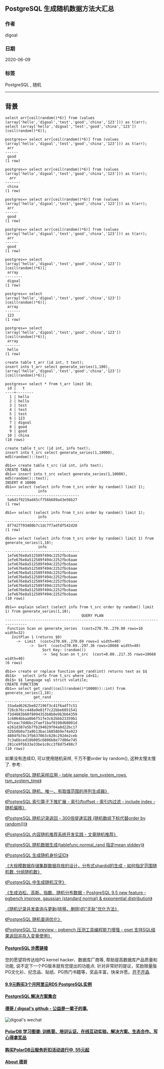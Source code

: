 ## PostgreSQL 生成随机数据方法大汇总  
  
### 作者  
digoal  
  
### 日期  
2020-06-09  
  
### 标签  
PostgreSQL , 随机    
  
----  
  
## 背景  
  
```  
select arr[ceil(random()*6)] from (values (array['hello','digoal','test','good','china','123'])) as t(arr);  
select (array['hello','digoal','test','good','china','123'])[ceil(random()*6)];  
  
postgres=> select arr[ceil(random()*6)] from (values (array['hello','digoal','test','good','china','123'])) as t(arr);  
 arr    
------  
 good  
(1 row)  
  
postgres=> select arr[ceil(random()*6)] from (values (array['hello','digoal','test','good','china','123'])) as t(arr);  
  arr    
-------  
 china  
(1 row)  
  
postgres=> select arr[ceil(random()*6)] from (values (array['hello','digoal','test','good','china','123'])) as t(arr);  
 arr    
------  
 good  
(1 row)  
  
postgres=> select arr[ceil(random()*6)] from (values (array['hello','digoal','test','good','china','123'])) as t(arr);  
 arr    
------  
 good  
(1 row)  
```  
  
```  
postgres=> select (array['hello','digoal','test','good','china','123'])[ceil(random()*6)];  
 array    
--------  
 digoal  
(1 row)  
  
postgres=> select (array['hello','digoal','test','good','china','123'])[ceil(random()*6)];  
 array   
-------  
 123  
(1 row)  
  
postgres=> select (array['hello','digoal','test','good','china','123'])[ceil(random()*6)];  
 array   
-------  
 hello  
(1 row)  
```  
  
```  
create table t_arr (id int, t text);  
insert into t_arr select generate_series(1,100), (array['hello','digoal','test','good','china','123'])[ceil(random()*6)];  
  
postgres=> select * from t_arr limit 10;  
 id |   t      
----+--------  
  1 | hello  
  2 | hello  
  3 | test  
  4 | test  
  5 | test  
  6 | 123  
  7 | digoal  
  8 | good  
  9 | good  
 10 | china  
(10 rows)  
```  
  
```  
create table t_src (id int, info text);  
insert into t_src select generate_series(1,10000), md5(random()::text);  
```  
  
```  
db1=> create table t_src (id int, info text);  
CREATE TABLE  
db1=> insert into t_src select generate_series(1,10000), md5(random()::text);  
INSERT 0 10000  
db1=> select (select info from t_src order by random() limit 1);  
               info                 
----------------------------------  
 5a6d1f9219ad45cf756b689a43e56b27  
(1 row)  
  
db1=> select (select info from t_src order by random() limit 1);  
               info                 
----------------------------------  
 8f7427793480b7c1dc7f7adfdf542d20  
(1 row)  
```  
  
```  
db1=> select (select info from t_src order by random() limit 1) from generate_series(1,10);  
               info                 
----------------------------------  
 1efe676e8a512589f494c2252fbc6aae  
 1efe676e8a512589f494c2252fbc6aae  
 1efe676e8a512589f494c2252fbc6aae  
 1efe676e8a512589f494c2252fbc6aae  
 1efe676e8a512589f494c2252fbc6aae  
 1efe676e8a512589f494c2252fbc6aae  
 1efe676e8a512589f494c2252fbc6aae  
 1efe676e8a512589f494c2252fbc6aae  
 1efe676e8a512589f494c2252fbc6aae  
 1efe676e8a512589f494c2252fbc6aae  
(10 rows)  
  
db1=> explain select (select info from t_src order by random() limit 1) from generate_series(1,10);  
                                   QUERY PLAN                                     
--------------------------------------------------------------------------------  
 Function Scan on generate_series  (cost=270.70..270.80 rows=10 width=32)  
   InitPlan 1 (returns $0)  
     ->  Limit  (cost=270.69..270.69 rows=1 width=40)  
           ->  Sort  (cost=270.69..297.36 rows=10668 width=40)  
                 Sort Key: (random())  
                 ->  Seq Scan on t_src  (cost=0.00..217.35 rows=10668 width=40)  
(6 rows)  
```  
  
  
```  
db1=> create or replace function get_rand(int) returns text as $$  
db1$>   select info from t_src where id=$1;  
db1$> $$ language sql strict volatile;  
CREATE FUNCTION  
db1=> select get_rand((ceil(random()*10000))::int) from generate_series(1,10);  
             get_rand               
----------------------------------  
 33adad6262be827196f3c41f6adf7c51  
 726cb76cc448a9e81f7c22bbe6051541  
 f3d4083b60f8094353b8b8e9b3b64359  
 1c6064bbaa0b6f51fe3c62bbb23359b1  
 97ceac7dd6bc2faef1baf0198d68001d  
 e261d387e5b7fb294029f04a8d22bc17  
 32b50b0a73a9b13bac16858b9e74a923  
 4804fb74c3fb637063c620c292de2ceb  
 7c3a6bced10b005c6806b8e77d86e745  
 281ce9fbb33e33be1c0cc3f8d75498c7  
(10 rows)  
```  
  
  
  
如果没有连续ID, 可以使用随机采样, 千万不要order by random(), 这种太慢太慢了.  参考:  
  
[《PostgreSQL 随机采样应用 - table sample, tsm_system_rows, tsm_system_time》](../202005/20200509_01.md)    
  
[《PostgreSQL 随机、唯一、有取值范围的序列生成器》](../202003/20200324_09.md)    
  
[《PostgreSQL 索引算子下推扩展 - 索引内offset - 索引内过滤 - include index - 随机偏移》](../202004/20200429_01.md)    
  
[《PostgreSQL 随机记录返回 - 300倍提速实践 (随机数组下标代替order by random())》](../201810/20181009_01.md)    
  
[《PostgreSQL 内容随机推荐系统开发实践 - 文章随机推荐》](../201808/20180810_01.md)    
  
[《PostgreSQL 随机数据生成(tablefunc.normal_rand 指定mean stddev)》](../201807/20180714_01.md)    
  
[《PostgreSQL 生成随机身份证ID》](../201710/20171016_02.md)    
  
[《大规模数据存储集群数据存放的设计，分布式shardid的生成 - 如何指定范围随机数, 分组随机数》](../201707/20170706_02.md)    
  
[《PostgreSQL 中生成随机汉字》](../201704/20170425_01.md)    
  
[《生成泊松、高斯、指数、随机分布数据 - PostgreSQL 9.5 new feature - pgbench improve, gaussian (standard normal) & exponential distribution》](../201506/20150618_01.md)    
  
[《随机记录并发查询与更新(转移、删除)的"无耻"优化方法》](../201501/20150129_01.md)    
  
[《PostgreSQL 随机查询优化》](../201102/20110212_01.md)    
  
[《PostgreSQL 12 preview - pgbench 压测工具编程能力增强 - gset 支持SQL结果返回并存入变量使用》](../201903/20190331_05.md)    
  
  
  
  
  
  
  
  
  
  
  
  
  
  
  
  
  
  
  
  
  
  
  
  
  
  
  
  
  
  
  
  
  
  
  
  
  
  
  
  
  
  
  
  
  
  
  
  
  
  
  
  
  
  
  
#### [PostgreSQL 许愿链接](https://github.com/digoal/blog/issues/76 "269ac3d1c492e938c0191101c7238216")
您的愿望将传达给PG kernel hacker、数据库厂商等, 帮助提高数据库产品质量和功能, 说不定下一个PG版本就有您提出的功能点. 针对非常好的提议，奖励限量版PG文化衫、纪念品、贴纸、PG热门书籍等，奖品丰富，快来许愿。[开不开森](https://github.com/digoal/blog/issues/76 "269ac3d1c492e938c0191101c7238216").  
  
  
#### [9.9元购买3个月阿里云RDS PostgreSQL实例](https://www.aliyun.com/database/postgresqlactivity "57258f76c37864c6e6d23383d05714ea")
  
  
#### [PostgreSQL 解决方案集合](https://yq.aliyun.com/topic/118 "40cff096e9ed7122c512b35d8561d9c8")
  
  
#### [德哥 / digoal's github - 公益是一辈子的事.](https://github.com/digoal/blog/blob/master/README.md "22709685feb7cab07d30f30387f0a9ae")
  
  
![digoal's wechat](../pic/digoal_weixin.jpg "f7ad92eeba24523fd47a6e1a0e691b59")
  
  
#### [PolarDB 学习图谱: 训练营、培训认证、在线互动实验、解决方案、生态合作、写心得拿奖品](https://www.aliyun.com/database/openpolardb/activity "8642f60e04ed0c814bf9cb9677976bd4")
  
  
#### [购买PolarDB云服务折扣活动进行中, 55元起](https://www.aliyun.com/activity/new/polardb-yunparter?userCode=bsb3t4al "e0495c413bedacabb75ff1e880be465a")
  
  
#### [About 德哥](https://github.com/digoal/blog/blob/master/me/readme.md "a37735981e7704886ffd590565582dd0")
  
